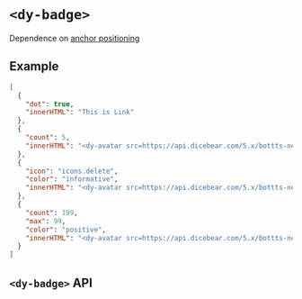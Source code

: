 # `<dy-badge>`

Dependence on [anchor positioning](//www.w3.org/TR/css-anchor-position-1)

## Example

<gbp-example name="dy-badge"  src="https://jspm.dev/duoyun-ui/elements/badge,https://jspm.dev/duoyun-ui/elements/avatar">

```json
[
  {
    "dot": true,
    "innerHTML": "This is Link"
  },
  {
    "count": 5,
    "innerHTML": "<dy-avatar src=https://api.dicebear.com/5.x/bottts-neutral/svg></dy-avatar>"
  },
  {
    "icon": "icons.delete",
    "color": "informative",
    "innerHTML": "<dy-avatar src=https://api.dicebear.com/5.x/bottts-neutral/svg></dy-avatar>"
  },
  {
    "count": 199,
    "max": 99,
    "color": "positive",
    "innerHTML": "<dy-avatar src=https://api.dicebear.com/5.x/bottts-neutral/svg></dy-avatar>"
  }
]
```

</gbp-example>

## `<dy-badge>` API

<gbp-api name="dy-badge" src="/src/elements/badge.ts"></gbp-api>
